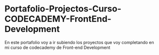 # Portafolio-Projectos-Curso-CODECADEMY-FrontEnd-Development

En este portafolio voy a ir subiendo los proyectos que voy completando en mi curso de codecademy de Front-end Development